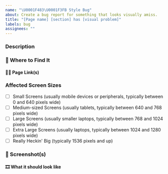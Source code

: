 ```yaml
---
name: "\U0001F483\U0001F3FB Style Bug"
about: Create a bug report for something that looks visually amiss.
title: "[Page name] [section] has [visual problem]"
labels: bug
assignees: ""
---
```


### Description

<!-- Describe what's amiss. If relevant, feel free to include details about what the styles should be instead.  -->

### 📍 Where to Find It

#### 📗🔗 Page Link(s)

<!-- Add a link to the affected page(s) here if you can. If it's several due to template usage, there's no need to be exhaustive--just enough to provide examples is great -->

### Affected Screen Sizes

- [ ] Small Screens (usually mobile devices or peripherals, typically between 0 and 640 pixels wide)
- [ ] Medium-sized Screens (usually tablets, typically between 640 and 768 pixels wide)
- [ ] Large Screens (usually smaller laptops, typically between 768 and 1024 pixels wide)
- [ ] Extra Large Screens (usually laptops, typically between 1024 and 1280 pixels wide)
- [ ] Really Heckin' Big (typically 1536 pixels and up)

### 📸 Screenshot(s)

#### 🎞 What it should look like

<!-- A screenshot from Figma, if relevant -->

